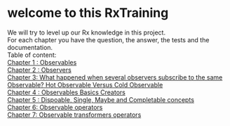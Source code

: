 # welcome to this RxTraining
We will try to level up our Rx knowledge in this project.  
For each chapter you have the question, the answer, the tests and the documentation.  
Table of content:  
[Chapter 1 : Observables](Doc1_Observable.md)  
[Chapter 2 : Observers](Doc2_Observer.md)  
[Chapter 3: What happened when several observers subscribe to the same Observable? Hot Observable Versus Cold Observable](Doc3_SeveralSubscribing_ColdVsHot.md)  
[Chapter 4 : Observables Basics Creators](Doc4_ObservableCreators.md)  
[Chapter 5 : Dispoable, Single, Maybe and Completable concepts](Doc5_SpeicifcObservables.md)  
[Chapter 6: Observable operators](Doc6_ObservableOpertaor.md)  
[Chapter 7: Observable transformers operators](Doc7_ObservableTransformerOperator.md)

[welcome to this RxTraining]: #welcome-to-this-rxtraining


